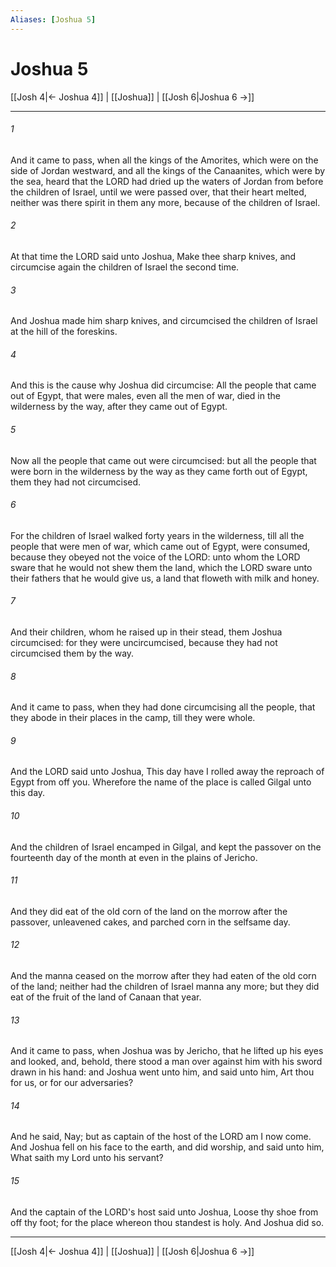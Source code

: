 ```yaml
---
Aliases: [Joshua 5]
---
```

# Joshua 5

[[Josh 4|← Joshua 4]] | [[Joshua]] | [[Josh 6|Joshua 6 →]]
***



###### 1 
And it came to pass, when all the kings of the Amorites, which were on the side of Jordan westward, and all the kings of the Canaanites, which were by the sea, heard that the LORD had dried up the waters of Jordan from before the children of Israel, until we were passed over, that their heart melted, neither was there spirit in them any more, because of the children of Israel. 

###### 2 
At that time the LORD said unto Joshua, Make thee sharp knives, and circumcise again the children of Israel the second time. 

###### 3 
And Joshua made him sharp knives, and circumcised the children of Israel at the hill of the foreskins. 

###### 4 
And this is the cause why Joshua did circumcise: All the people that came out of Egypt, that were males, even all the men of war, died in the wilderness by the way, after they came out of Egypt. 

###### 5 
Now all the people that came out were circumcised: but all the people that were born in the wilderness by the way as they came forth out of Egypt, them they had not circumcised. 

###### 6 
For the children of Israel walked forty years in the wilderness, till all the people that were men of war, which came out of Egypt, were consumed, because they obeyed not the voice of the LORD: unto whom the LORD sware that he would not shew them the land, which the LORD sware unto their fathers that he would give us, a land that floweth with milk and honey. 

###### 7 
And their children, whom he raised up in their stead, them Joshua circumcised: for they were uncircumcised, because they had not circumcised them by the way. 

###### 8 
And it came to pass, when they had done circumcising all the people, that they abode in their places in the camp, till they were whole. 

###### 9 
And the LORD said unto Joshua, This day have I rolled away the reproach of Egypt from off you. Wherefore the name of the place is called Gilgal unto this day. 

###### 10 
And the children of Israel encamped in Gilgal, and kept the passover on the fourteenth day of the month at even in the plains of Jericho. 

###### 11 
And they did eat of the old corn of the land on the morrow after the passover, unleavened cakes, and parched corn in the selfsame day. 

###### 12 
And the manna ceased on the morrow after they had eaten of the old corn of the land; neither had the children of Israel manna any more; but they did eat of the fruit of the land of Canaan that year. 

###### 13 
And it came to pass, when Joshua was by Jericho, that he lifted up his eyes and looked, and, behold, there stood a man over against him with his sword drawn in his hand: and Joshua went unto him, and said unto him, Art thou for us, or for our adversaries? 

###### 14 
And he said, Nay; but as captain of the host of the LORD am I now come. And Joshua fell on his face to the earth, and did worship, and said unto him, What saith my Lord unto his servant? 

###### 15 
And the captain of the LORD's host said unto Joshua, Loose thy shoe from off thy foot; for the place whereon thou standest is holy. And Joshua did so.

***
[[Josh 4|← Joshua 4]] | [[Joshua]] | [[Josh 6|Joshua 6 →]]
